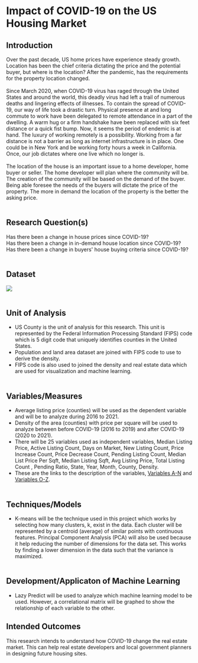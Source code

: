 # Impact of COVID-19 on the US Housing Market

## Introduction
Over the past decade, US home prices have experience steady growth. Location has been the chief criteria dictating the price and the potential buyer, but where is the location? After the pandemic, has the requirements for the property location changed. <br><br> 
Since March 2020, when COVID-19 virus has raged through the United States and around the world, this deadly virus had left a trail of numerous deaths and lingering effects of illnesses. To contain the spread of COVID-19, our way of life took a drastic turn. Physical presence at and long commute to work have been delegated to remote attendance in a part of the dwelling. A warm hug or a firm handshake have been replaced with six feet distance or a quick fist bump. Now, it seems the period of endemic is at hand. The luxury of working remotely is a possibility. Working from a far distance is not a barrier as long as internet infrastructure is in place. One could be in New York and be working forty hours a week in California. Once, our job dictates where one live which no longer is. <br><br>
The location of the house is an important issue to a home developer, home buyer or seller. The home developer will plan where the community will be. The creation of the community will be based on the demand of the buyer. Being able foresee the needs of the buyers will dictate the price of the property. The more in demand the location of the property is the better the asking price.<br><br>

## Research Question(s)
Has there been a change in house prices since COVID-19? <br>
Has there been a change in in-demand house location since COVID-19?<br>
Has there been a change in buyers' house buying criteria since COVID-19? <br><br>

## Dataset
<img src = 'https://github.com/tmarissa/marissa_DATA606/blob/main/Images/Data%20Source.PNG'/><br><br>

## Unit of Analysis
- US County is the unit of analysis for this research. This unit is represented by the Federal Information Processing Standard (FIPS) code which is 5 digit code that uniquely identifies counties in the United States.
- Population and land area dataset are joined with FIPS code to use to derive the density.
- FIPS code is also used to joined the density and real estate data which are used for visualization and machine learning.<br><br>

## Variables/Measures 
- Average listing price (counties) will be used as the dependent variable and will be to analyze during 2016 to 2021.
- Density of the area (counties) with price per square will be used to analyze between before COVID-19 (2016 to 2019) and after COVID-19 (2020 to 2021).
- There will be 25 variables used as independent variables, Median Listing Price, Active Listing Count, Days on Market, New Listing Count, Price Increase Count, Price Decrease Count, Pending Listing Count, Median List Price Per Sqft, Median Listing Sqft, Avg Listing Price, Total Listing Count , Pending Ratio, State, Year, Month, County, Density.
- These are the links to the description of the variables, [Variables A-N](https://github.com/tmarissa/marissa_DATA606/blob/main/Images/Data%20Variable%201.PNG) and [Variables O-Z](https://github.com/tmarissa/marissa_DATA606/blob/main/Images/Data%20Variable%202.PNG).<br><br>

## Techniques/Models 
- K-means will be the technique used in this project which works by selecting how many clusters, k, exist in the data. Each cluster will be represented by a centroid (average) of similar points with continuous features. Principal Component Analysis (PCA) will also be used because it help reducing the number of dimensions for the data set. This works by finding a lower dimension in the data such that the variance is maximized. <br><br> 

## Development/Applicaton of Machine Learning
- Lazy Predict will be used to analyze which machine learning model to be used. However, a correlational matrix will be graphed to show the relationship of each variable to the other. 

## Intended Outcomes
This research intends to understand how COVID-19 change the real estate market. This can help real estate developers and local government planners in designing future housing sites.

